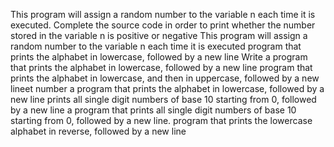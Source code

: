 This program will assign a random number to the variable n each time it is executed. Complete the source code in order to print whether the number stored in the variable n is positive or negative
This program will assign a random number to the variable n each time it is executed
program that prints the alphabet in lowercase, followed by a new line
Write a program that prints the alphabet in lowercase, followed by a new line
program that prints the alphabet in lowercase, and then in uppercase, followed by a new lineet number
a program that prints the alphabet in lowercase, followed by a new line
prints all single digit numbers of base 10 starting from 0, followed by a new line
a program that prints all single digit numbers of base 10 starting from 0, followed by a new line.
 program that prints the lowercase alphabet in reverse, followed by a new line
